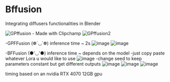 # Bffusion
Integrating diffusers functionalities in Blender

![GPffusion - Made with Clipchamp](https://github.com/Scaryplasmon/BFFusion/assets/90010990/6811cb2b-6c24-4605-b220-a339313b9188)
![GPffusion2](https://github.com/Scaryplasmon/BFFusion/assets/90010990/26c8dc00-8ad6-42c0-a6d6-e672ded3e637)

-GPFFusion (❁´◡`❁)
inference time ~ 2s
![image](https://github.com/Scaryplasmon/Bfusion/assets/90010990/727d9a1d-44eb-4d1f-822e-56469499d2eb)
![image](https://github.com/Scaryplasmon/Bfusion/assets/90010990/da779b97-4b6a-45fe-a24d-3f411aaf4885)

-BFFusion (●'◡'●)
inference time ~ depends on the model
-just copy paste whatever Lora u would like to use
![image](https://github.com/Scaryplasmon/Bfusion/assets/90010990/b9eda08d-3cb0-4507-9d80-e056fea57d2a)
-change seed to keep parameters constant but get different outputs
![image](https://github.com/Scaryplasmon/Bfusion/assets/90010990/b2641abf-4a15-49db-a1df-478f138dc756)
![image](https://github.com/Scaryplasmon/Bfusion/assets/90010990/b48c1446-75b1-41ff-872d-45b29bd5c4ff)
![image](https://github.com/Scaryplasmon/Bfusion/assets/90010990/1c0ff763-4a47-4f12-84cd-ffb90834499a)


timing based on an nvidia RTX 4070 12GB gpu
